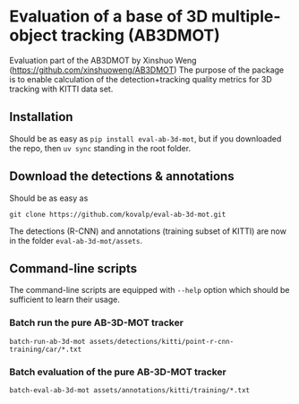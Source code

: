 # Evaluation of a base of 3D multiple-object tracking (AB3DMOT) 

Evaluation part of the AB3DMOT by Xinshuo Weng (https://github.com/xinshuoweng/AB3DMOT)
The purpose of the package is to enable calculation of the detection+tracking quality
metrics for 3D tracking with KITTI data set.

## Installation

Should be as easy as `pip install eval-ab-3d-mot`, but if you downloaded the repo,
then `uv sync` standing in the root folder.

## Download the detections & annotations

Should be as easy as

```
git clone https://github.com/kovalp/eval-ab-3d-mot.git
```

The detections (R-CNN) and annotations (training subset of KITTI)
are now in the folder `eval-ab-3d-mot/assets`.

## Command-line scripts

The command-line scripts are equipped with `--help` option which should be 
sufficient to learn their usage.

### Batch run the pure AB-3D-MOT tracker 

```
batch-run-ab-3d-mot assets/detections/kitti/point-r-cnn-training/car/*.txt
```

### Batch evaluation of the pure AB-3D-MOT tracker 

```
batch-eval-ab-3d-mot assets/annotations/kitti/training/*.txt
```

